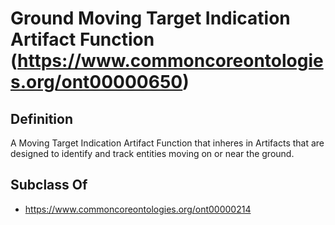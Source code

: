 # Ground Moving Target Indication Artifact Function (https://www.commoncoreontologies.org/ont00000650)

## Definition
A Moving Target Indication Artifact Function that inheres in Artifacts that are designed to identify and track entities moving on or near the ground.

## Subclass Of
- https://www.commoncoreontologies.org/ont00000214

